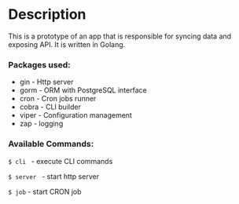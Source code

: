 # Description

This is a prototype of an app that is responsible for syncing data and exposing API.
It is written in Golang.

### Packages used:
* gin - Http server
* gorm - ORM with PostgreSQL interface
* cron - Cron jobs runner
* cobra - CLI builder
* viper - Configuration management
* zap - logging 

### Available Commands:

``$ cli `` - execute CLI commands

``$ server `` - start http server

``$ job`` - start CRON job
